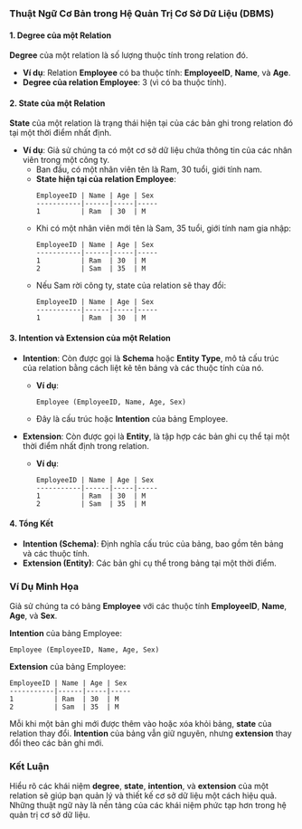 ### Thuật Ngữ Cơ Bản trong Hệ Quản Trị Cơ Sở Dữ Liệu (DBMS)

#### 1. Degree của một Relation

**Degree** của một relation là số lượng thuộc tính trong relation đó.

- **Ví dụ**: Relation **Employee** có ba thuộc tính: **EmployeeID**, **Name**, và **Age**.
- **Degree của relation Employee**: 3 (vì có ba thuộc tính).

#### 2. State của một Relation

**State** của một relation là trạng thái hiện tại của các bản ghi trong relation đó tại một thời điểm nhất định.

- **Ví dụ**: Giả sử chúng ta có một cơ sở dữ liệu chứa thông tin của các nhân viên trong một công ty.
  - Ban đầu, có một nhân viên tên là Ram, 30 tuổi, giới tính nam.
  - **State hiện tại của relation Employee**:
    ```
    EmployeeID | Name | Age | Sex
    -----------|------|-----|-----
    1          | Ram  | 30  | M
    ```
  - Khi có một nhân viên mới tên là Sam, 35 tuổi, giới tính nam gia nhập:
    ```
    EmployeeID | Name | Age | Sex
    -----------|------|-----|-----
    1          | Ram  | 30  | M
    2          | Sam  | 35  | M
    ```
  - Nếu Sam rời công ty, state của relation sẽ thay đổi:
    ```
    EmployeeID | Name | Age | Sex
    -----------|------|-----|-----
    1          | Ram  | 30  | M
    ```

#### 3. Intention và Extension của một Relation

- **Intention**: Còn được gọi là **Schema** hoặc **Entity Type**, mô tả cấu trúc của relation bằng cách liệt kê tên bảng và các thuộc tính của nó.
  - **Ví dụ**: 
    ```
    Employee (EmployeeID, Name, Age, Sex)
    ```
  - Đây là cấu trúc hoặc **Intention** của bảng Employee.

- **Extension**: Còn được gọi là **Entity**, là tập hợp các bản ghi cụ thể tại một thời điểm nhất định trong relation.
  - **Ví dụ**:
    ```
    EmployeeID | Name | Age | Sex
    -----------|------|-----|-----
    1          | Ram  | 30  | M
    2          | Sam  | 35  | M
    ```

#### 4. Tổng Kết

- **Intention (Schema)**: Định nghĩa cấu trúc của bảng, bao gồm tên bảng và các thuộc tính.
- **Extension (Entity)**: Các bản ghi cụ thể trong bảng tại một thời điểm.

### Ví Dụ Minh Họa

Giả sử chúng ta có bảng **Employee** với các thuộc tính **EmployeeID**, **Name**, **Age**, và **Sex**.

**Intention** của bảng Employee:
```
Employee (EmployeeID, Name, Age, Sex)
```

**Extension** của bảng Employee:
```
EmployeeID | Name | Age | Sex
-----------|------|-----|-----
1          | Ram  | 30  | M
2          | Sam  | 35  | M
```

Mỗi khi một bản ghi mới được thêm vào hoặc xóa khỏi bảng, **state** của relation thay đổi. **Intention** của bảng vẫn giữ nguyên, nhưng **extension** thay đổi theo các bản ghi mới.

### Kết Luận

Hiểu rõ các khái niệm **degree**, **state**, **intention**, và **extension** của một relation sẽ giúp bạn quản lý và thiết kế cơ sở dữ liệu một cách hiệu quả. Những thuật ngữ này là nền tảng của các khái niệm phức tạp hơn trong hệ quản trị cơ sở dữ liệu.
